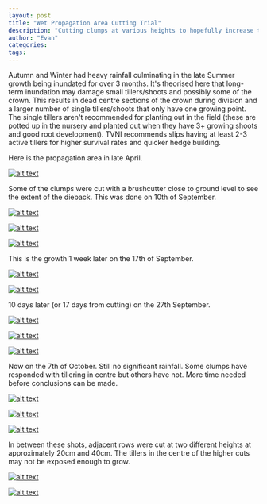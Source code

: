 ```yaml
---
layout: post
title: "Wet Propagation Area Cutting Trial"
description: "Cutting clumps at various heights to hopefully increase tillering after long-term inundation"
author: "Evan"
categories: 
tags: 
---
```

Autumn and Winter had heavy rainfall culminating in the late Summer growth being inundated for over 3 months. It's theorised here that long-term inundation may damage small tillers/shoots and possibly some of the crown. This results in dead centre sections of the crown during division and a larger number of single tillers/shoots that only have one growing point. The single tillers aren't recommended for planting out in the field (these are potted up in the nursery and planted out when they have 3+ growing shoots and good root development). TVNI recommends slips having at least 2-3 active tillers for higher survival rates and quicker hedge building.

Here is the propagation area in late April.

[![alt text](/assets/img/thumbs/wet.jpg "Inundated")](/assets/img/wet.jpg)

Some of the clumps were cut with a brushcutter close to ground level to see the extent of the dieback. This was done on 10th of September.

[![alt text](/assets/img/thumbs/wet2.jpg "Fresh cut")](/assets/img/wet2.jpg)

[![alt text](/assets/img/thumbs/wet3.jpg "Fresh cut")](/assets/img/wet3.jpg)

[![alt text](/assets/img/thumbs/wet4.jpg "Fresh cut")](/assets/img/wet4.jpg)

This is the growth 1 week later on the 17th of September.

[![alt text](/assets/img/thumbs/wet5.jpg "Cut")](/assets/img/wet5.jpg)

[![alt text](/assets/img/thumbs/wet6.jpg "Cut")](/assets/img/wet6.jpg)

10 days later (or 17 days from cutting) on the 27th September.

[![alt text](/assets/img/thumbs/wet7.jpg "Cut")](/assets/img/wet7.jpg)

[![alt text](/assets/img/thumbs/wet8.jpg "Cut")](/assets/img/wet8.jpg)

[![alt text](/assets/img/thumbs/wet9.jpg "Cut")](/assets/img/wet9.jpg)

Now on the 7th of October. Still no significant rainfall. Some clumps have responded with tillering in centre but others have not. More time needed before conclusions can be made.

[![alt text](/assets/img/thumbs/wet10.jpg "Cut")](/assets/img/wet10.jpg)

[![alt text](/assets/img/thumbs/wet11.jpg "Cut")](/assets/img/wet11.jpg)

[![alt text](/assets/img/thumbs/wet12.jpg "Cut")](/assets/img/wet12.jpg)

In between these shots, adjacent rows were cut at two different heights at approximately 20cm and 40cm. The tillers in the centre of the higher cuts may not be exposed enough to grow.

[![alt text](/assets/img/thumbs/wet13.jpg "Cut")](/assets/img/wet13.jpg)

[![alt text](/assets/img/thumbs/wet14.jpg "Cut")](/assets/img/wet14.jpg)





